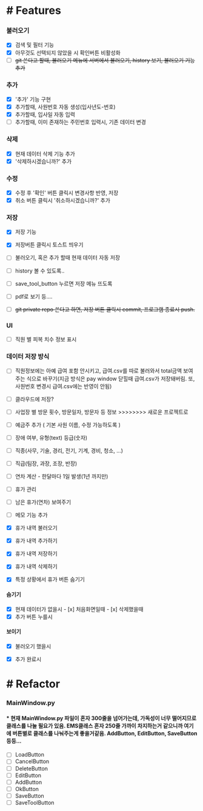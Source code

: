 # # Features
 ### 불러오기
 - [x] 검색 및 필터 기능
 - [x] 아무것도 선택되지 않았을 시 확인버튼 비활성화
 - [ ] ~~git 쓴다고 할때, 불러오기 메뉴에 서버에서 불러오기, history 보기, 불러오기 기능 추가~~

 ### 추가
 - [x] '추가' 기능 구현
 - [x] 추가할때, 사원번호 자동 생성(입사년도-번호)
 - [x] 추가할때, 입사일 자동 입력
 - [ ] 추가할때, 이미 존재하는 주민번호 입력시, 기존 데이터 변경

 ### 삭제
 - [x] 현재 데이터 삭제 기능 추가
 - [x] '삭제하시겠습니까?' 추가

 ### 수정
 - [x] 수정 후 '확인' 버튼 클릭시 변경사항 반영, 저장
 - [x] 취소 버튼 클릭시 '취소하시겠습니까?' 추가

 ### 저장
 - [x] 저장 기능
 - [x] 저장버튼 클릭시 토스트 띄우기
 - [ ] 불러오기, 혹은 추가 할때 현재 데이터 자동 저장
 - [ ] history 볼 수 있도록..
 - [ ] save_tool_button 누르면 저장 메뉴 뜨도록
  - [ ] pdf로 보기 등....
 - [ ] ~~git private repo 쓴다고 하면, 저장 버튼 클릭시 commit, 프로그램 종료시 push.~~


 ### UI
 - [ ] 직원 별 피복 치수 정보 표시


 ### 데이터 저장 방식
 - [ ] 직원정보에는 아예 급여 포함 안시키고, 급여.csv를 따로 불러와서 total금액 보여주는 식으로 바꾸기(지금 방식은 pay window 닫힐때 급여.csv가 저장돼버림. 또, 사원번호 변경시 급여.csv에는 반영이 안됨)

 - [ ] 클라우드에 저장?



 - [ ] 사업장 별 방문 횟수, 방문일자, 방문자 등 정보        >>>>>>>> 새로운 프로젝트로

 - [ ] 예금주 추가 ( 기본 사원 이름, 수정 가능하도록 )
 - [ ] 장애 여부, 유형(text) 등급(숫자) 
 - [ ] 직종(사무, 기술, 경리, 전기, 기계, 경비, 청소, ...)
 - [ ] 직급(팀장, 과장, 조장, 반장)
 - [ ] 연차 계산 - 한달마다 1일 발생(1년 까지만)
 - [ ] 휴가 관리
  - [ ] 남은 휴가(연차) 보여주기
  - [ ] 메모 기능 추가
  - [x] 휴가 내역 불러오기
  - [x] 휴가 내역 추가하기
  - [x] 휴가 내역 저장하기
  - [x] 휴가 내역 삭제하기
  - [x] 특정 상황에서 휴가 버튼 숨기기
   #### 숨기기
   - [x] 현재 데이터가 없을시
    - [x] 처음화면일때
    - [x] 삭제했을때
   - [x] 추가 버튼 누를시
   #### 보이기
   - [x] 불러오기 했을시
   - [x] 추가 완료시



# # Refactor
 ### MainWindow.py
  #### * 현재 MainWindow.py 파일이 혼자 300줄을 넘어가는데, 가독성이 너무 떨어지므로 클래스를 나눌 필요가 있음. EMS클래스 혼자 250줄 가까이 차지하는거 같으니까 여기에 버튼별로 클래스를 나눠주는게 좋을거같음. AddButton, EditButton, SaveButton 등등...
  - [ ] LoadButton
  - [ ] CancelButton
  - [ ] DeleteButton
  - [ ] EditButton
  - [ ] AddButton
  - [ ] OkButton
  - [ ] SaveButton
  - [ ] SaveToolButton